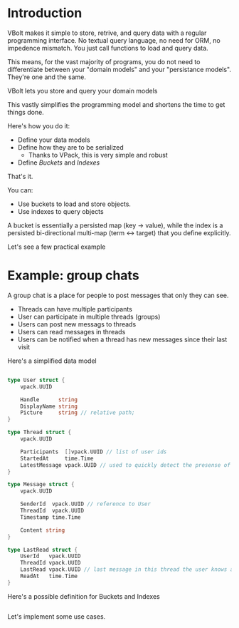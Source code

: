 # Introduction

VBolt makes it simple to store, retrive, and query data with a regular
programming interface. No textual query language, no need for ORM, no impedence
mismatch. You just call functions to load and query data.

This means, for the vast majority of programs, you do not need to differentiate
between your "domain models" and your "persistance models". They're one and the
same.

VBolt lets you store and query your domain models

This vastly simplifies the programming model and shortens the time to get things
done.

Here's how you do it:

- Define your data models
- Define how they are to be serialized
    - Thanks to VPack, this is very simple and robust
- Define *Buckets* and *Indexes*

That's it.

You can:

- Use buckets to load and store objects.
- Use indexes to query objects

A bucket is essentially a persisted map (key -> value), while the index is a
persisted bi-directional multi-map (term <-> target) that you define explicitly.

Let's see a few practical example

# Example: group chats

A group chat is a place for people to post messages that only they can see.

- Threads can have multiple participants
- User can participate in multiple threads (groups)
- Users can post new messags to threads
- Users can read messages in threads
- Users can be notified when a thread has new messages since their last visit

Here's a simplified data model


```go

type User struct {
	vpack.UUID

	Handle      string
	DisplayName string
	Picture     string // relative path;
}

type Thread struct {
	vpack.UUID

	Participants  []vpack.UUID // list of user ids
	StartedAt     time.Time
	LatestMessage vpack.UUID // used to quickly detect the presense of unread messages
}

type Message struct {
	vpack.UUID

	SenderId  vpack.UUID // reference to User
	ThreadId  vpack.UUID
	Timestamp time.Time

	Content string
}

type LastRead struct {
	UserId   vpack.UUID
	ThreadId vpack.UUID
	LastRead vpack.UUID // last message in this thread the user knows about
	ReadAt   time.Time
}

```

Here's a possible definition for Buckets and Indexes

```go
```

Let's implement some use cases.

```go

```
